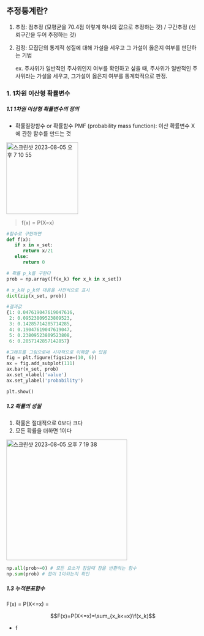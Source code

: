 ## 추정퉁계란?
1) 추정: 점추정 (모평균을 70.4점 이렇게 하나의 값으로 추정하는 것) / 구간추정 (신뢰구간을 두어 추정하는 것)
2) 검정: 모집단의 통계적 성질에 대해 가설을 세우고 그 가설이 옳은지 여부를 판단하는 기법

   ex. 주사위가 일반적인 주사위인지 여부를 확인하고 싶을 때, 주사위가 일반적인 주사위라는 가설을 세우고, 그가설이 옳은지 여부를 통계학적으로 판정.



### 1. 1차원 이산형 확률변수

##### 1.1 1차원 이상형 확률변수의 정의
- 확률질량함수 or 확률함수 PMF (probability mass function): 이산 확률변수 X에 관한 함수를 만드는 것

<img width="187" alt="스크린샷 2023-08-05 오후 7 10 55" src="https://github.com/hozyhozy/Statistics/assets/123252821/3bb318fb-3483-4643-9b7d-97c89b683b3e">

> f(x) = P(X=x)


``` python
#함수로 구현하면
def f(x):
   if x in x_set:
      return x/21
   else:
      return 0

# 확률 p_k를 구한다
prob = np.array([f(x_k) for x_k in x_set])

# x_k와 p_k의 대응을 사전식으로 표시
dict(zip(x_set, prob))

#결과값
{1: 0.047619047619047616,
 2: 0.09523809523809523,
 3: 0.14285714285714285,
 4: 0.19047619047619047,
 5: 0.23809523809523808,
 6: 0.2857142857142857}

#그래프를 그림으로써 시각적으로 이해할 수 있음
fig = plt.figure(figsize=(10, 6))
ax = fig.add_subplot(111)
ax.bar(x_set, prob)
ax.set_xlabel('value')
ax.set_ylabel('probability')

plt.show()
```


##### 1.2 확률의 성질

1. 확률은 절대적으로 0보다 크다
2. 모든 확률을 더하면 1이다

<img width="315" alt="스크린샷 2023-08-05 오후 7 19 38" src="https://github.com/hozyhozy/Statistics/assets/123252821/15adfe17-6ad7-4298-ab60-7e989c938d89">


``` python
np.all(prob>=0) # 모든 요소가 참일때 참을 반환하는 함수
np.sum(prob) # 합이 1이되는지 확인
```


##### 1.3 누적분포함수

F(x) = P(X<=x) = 

$$F(x)=P(X<=x)=\sum_{x_k<=x}\f(x_k)$$

- f
